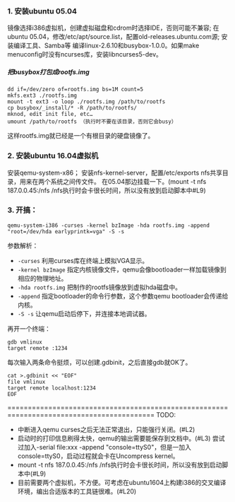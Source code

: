 ### 1. 安装ubuntu 05.04
镜像选择i386虚拟机，创建虚拟磁盘和cdrom时选择IDE，否则可能不兼容;
在ubuntu 05.04，修改/etc/apt/source.list，配置old-releases.ubuntu.com源;
安装编译工具、Samba等
编译linux-2.6.10和busybox-1.0.0。如果make menuconfig时没有ncurses库，安装libncurses5-dev。

##### 把busybox打包成rootfs.img
```
dd if=/dev/zero of=rootfs.img bs=1M count=5
mkfs.ext3 ./rootfs.img
mount -t ext3 -o loop ./rootfs.img /path/to/rootfs
cp busybox/_install/* -R /path/to/rootfs/
mknod, edit init file, etc…
umount /path/to/rootfs （执行时不要在该目录，否则它会busy）
```
这样rootfs.img就已经是一个有根目录的硬盘镜像了。

### 2. 安装ubuntu 16.04虚拟机
安装qemu-system-x86；
安装nfs-kernel-server，配置/etc/exports nfs共享目录，用来在两个系统之间传文件。
在05.04那边挂载一下。(mount -t nfs 187.0.0.45:/nfs /nfs执行时会卡很长时间，所以没有放到启动脚本中#L9)

### 3. 开搞：
```
qemu-system-i386 -curses -kernel bzImage -hda rootfs.img -append "root=/dev/hda earlyprintk=vga" -S -s
```
参数解析：
- `-curses` 利用curses库在终端上模拟VGA显示。
- `-kernel bzImage` 指定内核镜像文件，qemu会像bootloader一样加载镜像到相应的物理地址。
- `-hda rootfs.img` 把制作的rootfs镜像放到虚拟hda磁盘中。
- `-append` 指定bootloader的命令行参数，这个参数qemu bootloader会传递给内核。
- `-S -s` 让qemu启动后停下，并连接本地调试器。


再开一个终端：
```
gdb vmlinux
target remote :1234
```

每次输入两条命令挺烦，可以创建.gdbinit，之后直接gdb就OK了。
```
cat >.gdbinit << "EOF"
file vmlinux
target remote localhost:1234
EOF
```

==========================================================================================
TODO:
- 中断进入qemu curses之后无法正常退出，只能强行关闭。(#L2)
- 启动时的打印信息刷得太快，qemu的输出需要能保存到文档中。(#L3)
尝试过加入-serial file:xxx -append "console=ttyS0"，但是一加入console=ttyS0，启动过程就会卡在Uncompress kernel。
- mount -t nfs 187.0.0.45:/nfs /nfs执行时会卡很长时间，所以没有放到启动脚本中(#L9)
- 目前需要两个虚拟机，不方便。可考虑在ubuntu1604上构建i386的交叉编译环境，编出合适版本的工具链很难。(#L20)

